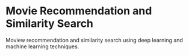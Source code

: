 # Movie Recommendation and Similarity Search

Moview recommendation and similarity search using deep learning and machine learning techniques.